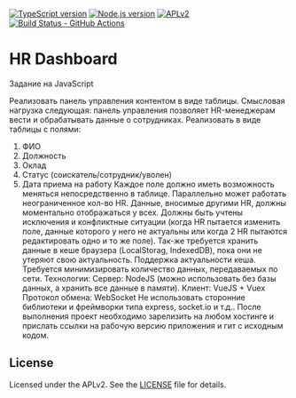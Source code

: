 [![TypeScript version][ts-badge]][typescript-4-2]
[![Node.js version][nodejs-badge]][nodejs]
[![APLv2][license-badge]][license]
[![Build Status - GitHub Actions][gha-badge]][gha-ci]

# HR Dashboard

Задание на JavaScript

Реализовать панель управления контентом в виде таблицы. Смысловая нагрузка следующая: панель управления позволяет HR-менеджерам вести и обрабатывать данные о сотрудниках. Реализовать в виде таблицы с полями:

1. ФИО
2. Должность
3. Оклад
4. Статус (соискатель/сотрудник/уволен)
5. Дата приема на работу
   Каждое поле должно иметь возможность меняться непосредственно в таблице. Параллельно может работать неограниченное кол-во HR. Данные, вносимые другими HR, должны моментально отображаться у всех. Должны быть учтены исключения и конфликтные ситуации (когда HR пытается изменить поле, данные которого у него не актуальны или когда 2 HR пытаются редактировать одно и то же поле). Так-же требуется хранить данные в кеше браузера (LocalStorag, IndexedDB), пока они не утеряют свою актуальность. Поддержка актуальности кеша. Требуется минимизировать количество данных, передаваемых по сети.
   Технологии:
   Сервер: NodeJS (можно использовать без базы данных, а хранить все данные в памяти).
   Клиент: VueJS + Vuex
   Протокол обмена: WebSocket
   Не использовать сторонние библиотеки и фреймворки типа express, socket.io и т.д..
   После выполнения проект необходимо зарелизить на любом хостинге и прислать ссылки на рабочую версию приложения и гит с исходным кодом.

## License

Licensed under the APLv2. See the [LICENSE](https://github.com/AlexCollin/hr-dashboard/LICENSE) file for details.

[ts-badge]: https://img.shields.io/badge/TypeScript-4.2-blue.svg
[nodejs-badge]: https://img.shields.io/badge/Node.js->=%2014.16-blue.svg
[nodejs]: https://nodejs.org/dist/latest-v14.x/docs/api/
[gha-badge]: https://img.shields.io/endpoint.svg?url=https%3A%2F%2Factions-badge.atrox.dev%2FAlexCollin%2Fhr-dashboard%2Fbadge&style=flat
[gha-ci]: https://github.com/AlexCollin/hr-dashboard/actions
[typescript]: https://www.typescriptlang.org/
[typescript-4-2]: https://www.typescriptlang.org/docs/handbook/release-notes/typescript-4-2.html
[license-badge]: https://img.shields.io/badge/license-APLv2-blue.svg
[license]: https://github.com/AlexCollin/hr-dashboard/LICENSE
[gh-actions]: https://github.com/features/actions
